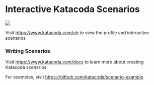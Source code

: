# Interactive Katacoda Scenarios

[![](http://shields.katacoda.com/katacoda/oh/count.svg)](https://www.katacoda.com/oh "Get your profile on Katacoda.com")

Visit https://www.katacoda.com/oh to view the profile and interactive scenarios

### Writing Scenarios
Visit https://www.katacoda.com/docs to learn more about creating Katacoda scenarios

For examples, visit https://github.com/katacoda/scenario-example
